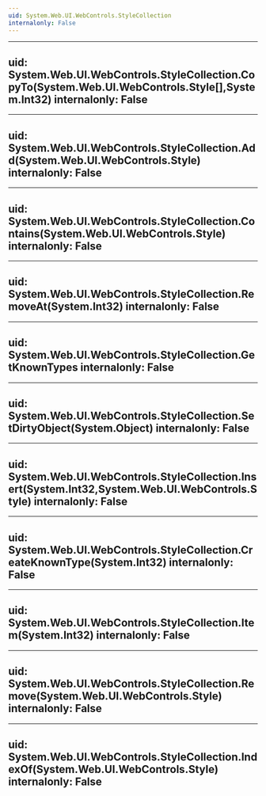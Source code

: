 ```yaml
---
uid: System.Web.UI.WebControls.StyleCollection
internalonly: False
---
```


---
uid: System.Web.UI.WebControls.StyleCollection.CopyTo(System.Web.UI.WebControls.Style[],System.Int32)
internalonly: False
---

---
uid: System.Web.UI.WebControls.StyleCollection.Add(System.Web.UI.WebControls.Style)
internalonly: False
---

---
uid: System.Web.UI.WebControls.StyleCollection.Contains(System.Web.UI.WebControls.Style)
internalonly: False
---

---
uid: System.Web.UI.WebControls.StyleCollection.RemoveAt(System.Int32)
internalonly: False
---

---
uid: System.Web.UI.WebControls.StyleCollection.GetKnownTypes
internalonly: False
---

---
uid: System.Web.UI.WebControls.StyleCollection.SetDirtyObject(System.Object)
internalonly: False
---

---
uid: System.Web.UI.WebControls.StyleCollection.Insert(System.Int32,System.Web.UI.WebControls.Style)
internalonly: False
---

---
uid: System.Web.UI.WebControls.StyleCollection.CreateKnownType(System.Int32)
internalonly: False
---

---
uid: System.Web.UI.WebControls.StyleCollection.Item(System.Int32)
internalonly: False
---

---
uid: System.Web.UI.WebControls.StyleCollection.Remove(System.Web.UI.WebControls.Style)
internalonly: False
---

---
uid: System.Web.UI.WebControls.StyleCollection.IndexOf(System.Web.UI.WebControls.Style)
internalonly: False
---

